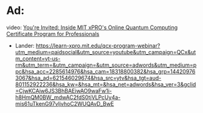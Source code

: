 # Ad:
video: [You're Invited: Inside MIT xPRO's Online Quantum Computing Certificate Program for Professionals](https://youtu.be/KNKvNBPCfc0)
- Lander: https://learn-xpro.mit.edu/qcx-program-webinar?utm_medium=paidsocial&utm_source=youtube&utm_campaign=QCx&utm_content=yt-us-rm&utm_term=&utm_campaign=&utm_source=adwords&utm_medium=ppc&hsa_acc=2285614976&hsa_cam=18318800382&hsa_grp=144209763067&hsa_ad=621546029674&hsa_src=ytv&hsa_tgt=aud-801152922236&hsa_kw=&hsa_mt=&hsa_net=adwords&hsa_ver=3&gclid=CjwKCAjw6JS3BhBAEiwAO9waFw1i-h8HmQM0BW_mdwAC2fdS0tjVLPcUy4a-mis61uTkenG97vljvhoC2WUQAvD_BwE
